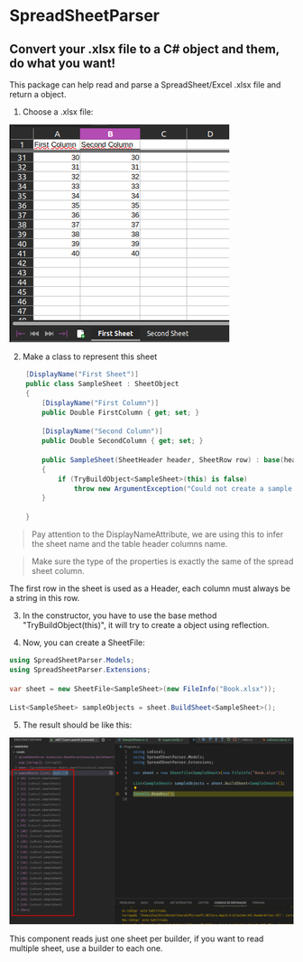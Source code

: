 # SpreadSheetParser

## Convert your .xlsx file to a C# object and them, do what you want!

This package can help read and parse a SpreadSheet/Excel .xlsx file and return a object.


1. Choose a .xlsx file:

![Image Book.xlsx](doc/img/sheet1.png)

2. Make a class to represent this sheet

````csharp
    [DisplayName("First Sheet")]
    public class SampleSheet : SheetObject
    {
        [DisplayName("First Column")]
        public Double FirstColumn { get; set; }

        [DisplayName("Second Column")]
        public Double SecondColumn { get; set; }

        public SampleSheet(SheetHeader header, SheetRow row) : base(header, row)
        {
            if (TryBuildObject<SampleSheet>(this) is false)
                throw new ArgumentException("Could not create a sample object");
        }

    }
````

> Pay attention to the DisplayNameAttribute, we are using this to infer the sheet name and the table header columns name.

> Make sure the type of the properties is exactly the same of the spread sheet column.

The first row in the sheet is used as a Header, each column must always be a string in this row.

3. In the constructor, you have to use the base method "TryBuildObject<YourClass>(this)", it will try to create a object using reflection.

4. Now, you can create a SheetFile<YourClass>:


````csharp
using SpreadSheetParser.Models;
using SpreadSheetParser.Extensions;

var sheet = new SheetFile<SampleSheet>(new FileInfo("Book.xlsx"));

List<SampleSheet> sampleObjects = sheet.BuildSheet<SampleSheet>();
````

5. The result should be like this:

![Image Book.xlsx](doc/img/result.png)

This component reads just one sheet per builder, if you want to read multiple sheet, use a builder to each one.